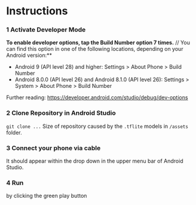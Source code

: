 # Instructions

### 1 Activate Developer Mode
**To enable developer options, tap the Build Number option 7 times.** //
You can find this option in one of the following locations, depending on your Android version:**

* Android 9 (API level 28) and higher: Settings > About Phone > Build Number
* Android 8.0.0 (API level 26) and Android 8.1.0 (API level 26): Settings > System > About Phone > Build Number

Further reading: https://developer.android.com/studio/debug/dev-options


### 2 Clone Repository in Android Studio
`git clone ...`
Size of repository caused by the `.tflite` models in `/assets` folder.

### 3 Connect your phone via cable
It should appear within the drop down in the upper menu bar of Android Studio.

### 4 Run
by clicking the green play button
